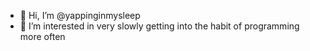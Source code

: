 - 👋 Hi, I’m @yappinginmysleep
- 👀 I’m interested in very slowly getting into the habit of programming more often

<!---
yappinginmysleep/yappinginmysleep is a ✨ special ✨ repository because its `README.md` (this file) appears on your GitHub profile.
You can click the Preview link to take a look at your changes.
--->
